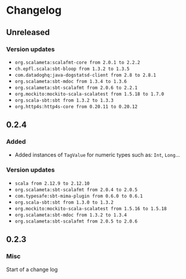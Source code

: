 # Changelog
## Unreleased
### Version updates
-   `org.scalameta:scalafmt-core from 2.0.1 to 2.2.2`
-   `ch.epfl.scala:sbt-bloop from 1.3.2 to 1.3.5`
-   `com.datadoghq:java-dogstatsd-client from 2.8 to 2.8.1`
-   `org.scalameta:sbt-mdoc from 1.3.4 to 1.3.6`
-   `org.scalameta:sbt-scalafmt from 2.0.6 to 2.2.1`
-   `org.mockito:mockito-scala-scalatest from 1.5.18 to 1.7.0`
-   `org.scala-sbt:sbt from 1.3.2 to 1.3.3`
-   `org.http4s:http4s-core from 0.20.11 to 0.20.12`
## 0.2.4

### Added
-   Added instances of `TagValue` for numeric types such as: `Int`, `Long`...
### Version updates
-   `scala from 2.12.9 to 2.12.10`
-   `org.scalameta:sbt-scalafmt from 2.0.4 to 2.0.5`
-   `com.typesafe:sbt-mima-plugin from 0.6.0 to 0.6.1`
-   `org.scala-sbt:sbt from 1.3.0 to 1.3.2`
-   `org.mockito:mockito-scala-scalatest from 1.5.16 to 1.5.18`
-   `org.scalameta:sbt-mdoc from 1.3.2 to 1.3.4`
-   `org.scalameta:sbt-scalafmt from 2.0.5 to 2.0.6`
## 0.2.3
### Misc
Start of a change log

